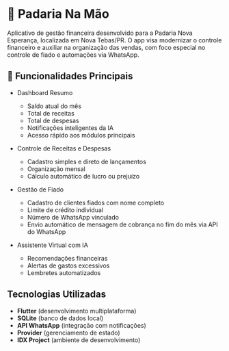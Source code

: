 # 📱 Padaria Na Mão

Aplicativo de gestão financeira desenvolvido para a Padaria Nova Esperança, localizada em Nova Tebas/PR. O app visa modernizar o controle financeiro e auxiliar na organização das vendas, com foco especial no controle de fiado e automações via WhatsApp.

## 🚀 Funcionalidades Principais

- Dashboard Resumo
  - Saldo atual do mês
  - Total de receitas
  - Total de despesas
  - Notificações inteligentes da IA
  - Acesso rápido aos módulos principais

- Controle de Receitas e Despesas
  - Cadastro simples e direto de lançamentos
  - Organização mensal
  - Cálculo automático de lucro ou prejuízo

- Gestão de Fiado
  - Cadastro de clientes fiados com nome completo
  - Limite de crédito individual
  - Número de WhatsApp vinculado
  - Envio automático de mensagem de cobrança no fim do mês via API do WhatsApp

- Assistente Virtual com IA
  - Recomendações financeiras
  - Alertas de gastos excessivos
  - Lembretes automatizados

## Tecnologias Utilizadas

- **Flutter** (desenvolvimento multiplataforma)
- **SQLite** (banco de dados local)
- **API WhatsApp** (integração com notificações)
- **Provider** (gerenciamento de estado)
- **IDX Project** (ambiente de desenvolvimento)
